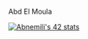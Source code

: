 Abd El Moula





[![Abnemili's 42 stats](https://badge.mediaplus.ma/starryblue/Abnemili?1337Badge=off)](https://github.com/oakoudad/badge42)
